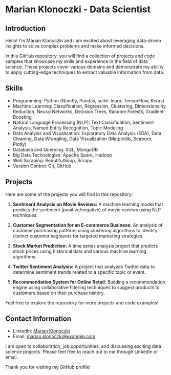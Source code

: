 # Marian Klonoczki - Data Scientist



## Introduction
Hello! I'm Marian Klonoczki and I am excited about leveraging data-driven insights to solve complex problems and make informed decisions.

In this GitHub repository, you will find a collection of projects and code samples that showcase my skills and experience in the field of data science. These projects cover various domains and demonstrate my ability to apply cutting-edge techniques to extract valuable information from data.

## Skills
- Programming: Python (NumPy, Pandas, scikit-learn, TensorFlow, Keras)
- Machine Learning: Classification, Regression, Clustering, Dimensionality Reduction, Neural Networks, Decision Trees, Random Forests, Gradient Boosting
- Natural Language Processing (NLP): Text Classification, Sentiment Analysis, Named Entity Recognition, Topic Modeling
- Data Analysis and Visualization: Exploratory Data Analysis (EDA), Data Cleaning, Data Wrangling, Data Visualization (Matplotlib, Seaborn, Plotly)
- Database and Querying: SQL, MongoDB
- Big Data Technologies: Apache Spark, Hadoop
- Web Scraping: BeautifulSoup, Scrapy
- Version Control: Git, GitHub

## Projects
Here are some of the projects you will find in this repository:

1. **Sentiment Analysis on Movie Reviews:** A machine learning model that predicts the sentiment (positive/negative) of movie reviews using NLP techniques.

2. **Customer Segmentation for an E-commerce Business:** An analysis of customer purchasing patterns using clustering algorithms to identify distinct customer segments for targeted marketing strategies.

3. **Stock Market Prediction:** A time series analysis project that predicts stock prices using historical data and various machine learning algorithms.

4. **Twitter Sentiment Analysis:** A project that analyzes Twitter data to determine sentiment trends related to a specific topic or event.

5. **Recommendation System for Online Retail:** Building a recommendation engine using collaborative filtering techniques to suggest products to customers based on their purchase history.

Feel free to explore the repository for more projects and code examples!

## Contact Information
- LinkedIn: [Marian Klonoczki](https://linkedin.com/in/marian-klonoczki-11a193154/)
- Email: [marian.klonoczki@example.com](mailto:marian.klonoczki@gmail.com)

I am open to collaboration, job opportunities, and discussing exciting data science projects. Please feel free to reach out to me through LinkedIn or email.

Thank you for visiting my GitHub profile!

